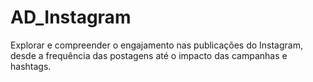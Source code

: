 # AD_Instagram
Explorar e compreender o engajamento nas publicações do Instagram, desde a frequência das postagens até o impacto das campanhas e hashtags.
